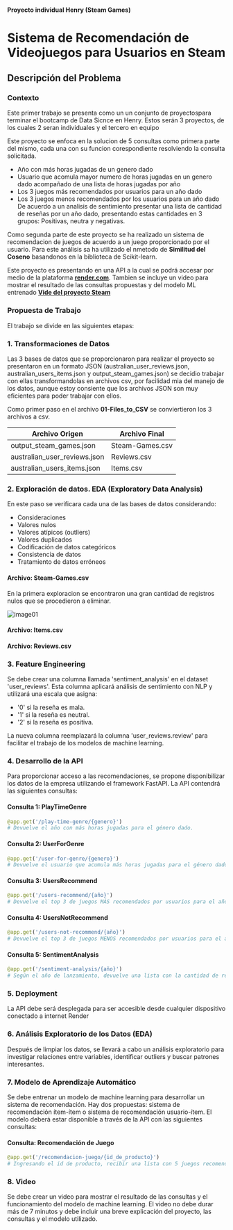 #### Proyecto individual Henry (Steam Games)
# Sistema de Recomendación de Videojuegos para Usuarios en Steam

## Descripción del Problema

### Contexto
Este primer trabajo se presenta como un un conjunto de proyectospara terminar el bootcamp de Data Sicnce en Henry. Estos serán 3 proyectos, de los cuales 2 seran individuales y el tercero en equipo

Este proyecto se enfoca en la solucion de 5 consultas como primera parte del mismo, cada una con su funcion corespondiente  resolviendo la consulta solicitada.
   - Año con más horas jugadas de un genero dado
   - Usuario que acomula mayor numero de horas jugadas en un genero dado acompañado de una lista de horas jugadas por año
   - Los 3 juegos más recomendados por usuarios para un año dado
   - Los 3 juegos menos recomendados por los usuarios para un año dado
     De acuerdo a un analisis de sentimiento presentar una lista de cantidad de reseñas por un año dado, presentando estas cantidades en 3 grupos: Positivas, neutra y negativas.
     
Como segunda parte de este proyecto se ha realizado un sistema de recomendacion de juegos de acuerdo a un juego proporcionado por el usuario. Para este análisis   sa ha utilizado  el nmetodo de **Similitud del Coseno**    basandonos en la biblioteca de Scikit-learn.

Este proyecto es presentando en una API a la cual se podrá accesar por medio de la plataforma **[render.com](https://proyecto-01-henry.onrender.com/docs)**. Tambien se incluye un video para mostrar el resultado de las consultas propuestas y del modelo ML entrenado **[Vide del proyecto Steam](http://linkgoogle.com)**

### Propuesta de Trabajo

El trabajo se divide en las siguientes etapas:

### 1. Transformaciones de Datos
 
 Las 3 bases de datos que se proporcionaron para realizar el proyecto se presentaron en un formato JSON (australian_user_reviews.json,  australian_users_items.json y output_steam_games.json) se decidio trabajar con ellas transformandolas en archivos csv, por facilidad mia del manejo de los datos, aunque estoy consiente que los archivos JSON son muy eficientes para poder trabajar con ellos.
 
 Como primer paso en el archivo **01-Files_to_CSV** se conviertieron los 3 archivos a csv.
 

 |Archivo Origen|Archivo Final|
  |---|---|
 | output_steam_games.json|Steam-Games.csv|
 |australian_user_reviews.json|Reviews.csv|
 |australian_users_items.json|Items.csv|
 
### 2. Exploración de datos. EDA (Exploratory Data Analysis) 
 En este paso se verificara cada una de las bases de datos considerando:
 * Consideraciones
  *  Valores nulos
  *  Valores atípicos (outliers)
  *  Valores duplicados
  *  Codificación de datos categóricos
  *  Consistencia de datos
  *  Tratamiento de datos erróneos
 
 #### Archivo:  Steam-Games.csv
 En la primera exploracion se encontraron una gran cantidad de registros nulos que se procedieron a eliminar.

 ![image01](https://drive.google.com/file/d/1-rhEVFwwu3OS3sCnZa5aRu2P0dxgBztP/view?usp=sharing)
 
 #### Archivo:  Items.csv
 
 #### Archivo:  Reviews.csv
 
### 3. Feature Engineering
Se debe crear una columna llamada 'sentiment_analysis' en el dataset 'user_reviews'. Esta columna aplicará análisis de sentimiento con NLP y utilizará una escala que asigna:
- '0' si la reseña es mala.
- '1' si la reseña es neutral.
- '2' si la reseña es positiva.

La nueva columna reemplazará la columna 'user_reviews.review' para facilitar el trabajo de los modelos de machine learning.

### 4. Desarrollo de la API
Para proporcionar acceso a las recomendaciones, se propone disponibilizar los datos de la empresa utilizando el framework FastAPI. La API contendrá las siguientes consultas:

#### Consulta 1: PlayTimeGenre
```python
@app.get('/play-time-genre/{genero}')
# Devuelve el año con más horas jugadas para el género dado.
```

#### Consulta 2: UserForGenre
```python
@app.get('/user-for-genre/{genero}')
# Devuelve el usuario que acumula más horas jugadas para el género dado y una lista de la acumulación de horas jugadas por año.
```

#### Consulta 3: UsersRecommend
```python
@app.get('/users-recommend/{año}')
# Devuelve el top 3 de juegos MÁS recomendados por usuarios para el año dado.
```

#### Consulta 4: UsersNotRecommend
```python
@app.get('/users-not-recommend/{año}')
# Devuelve el top 3 de juegos MENOS recomendados por usuarios para el año dado.
```

#### Consulta 5: SentimentAnalysis
```python
@app.get('/sentiment-analysis/{año}')
# Según el año de lanzamiento, devuelve una lista con la cantidad de registros de reseñas de usuarios categorizados con un análisis de sentimiento.
```

### 5. Deployment
La API debe será desplegada para ser accesible desde cualquier dispositivo conectado a internet Render 

### 6. Análisis Exploratorio de los Datos (EDA)
Después de limpiar los datos, se llevará a cabo un análisis exploratorio para investigar relaciones entre variables, identificar outliers y buscar patrones interesantes.

### 7. Modelo de Aprendizaje Automático
Se debe entrenar un modelo de machine learning para desarrollar un sistema de recomendación. Hay dos propuestas: sistema de recomendación ítem-ítem o sistema de recomendación usuario-ítem. El modelo deberá estar disponible a través de la API con las siguientes consultas:

#### Consulta: Recomendación de Juego
```python
@app.get('/recomendacion-juego/{id_de_producto}')
# Ingresando el id de producto, recibir una lista con 5 juegos recomendados similares al ingresado.
```

### 8. Video
Se debe crear un video para mostrar el resultado de las consultas y el funcionamiento del modelo de machine learning. El video no debe durar más de 7 minutos y debe incluir una breve explicación del proyecto, las consultas y el modelo utilizado.




